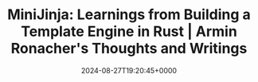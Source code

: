 ---
title: 'MiniJinja: Learnings from Building a Template Engine in Rust | Armin Ronacher''s Thoughts and Writings'
slug: 20240827T192045
date: 2024-08-27T19:20:45+0000
params:
  url: https://lucumr.pocoo.org/2024/8/27/minijinja/
tags:
- rust
- to-read
---